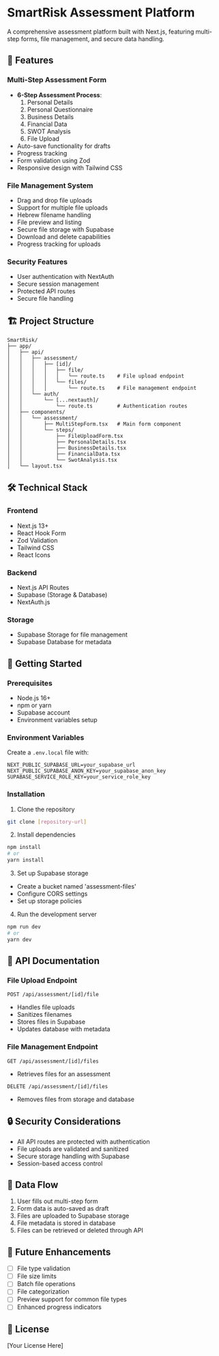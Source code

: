 # SmartRisk Assessment Platform

A comprehensive assessment platform built with Next.js, featuring multi-step forms, file management, and secure data handling.

## 🌟 Features

### Multi-Step Assessment Form
- **6-Step Assessment Process**:
  1. Personal Details
  2. Personal Questionnaire
  3. Business Details
  4. Financial Data
  5. SWOT Analysis
  6. File Upload
- Auto-save functionality for drafts
- Progress tracking
- Form validation using Zod
- Responsive design with Tailwind CSS

### File Management System
- Drag and drop file uploads
- Support for multiple file uploads
- Hebrew filename handling
- File preview and listing
- Secure file storage with Supabase
- Download and delete capabilities
- Progress tracking for uploads

### Security Features
- User authentication with NextAuth
- Secure session management
- Protected API routes
- Secure file handling

## 🏗️ Project Structure

```
SmartRisk/
├── app/
│   ├── api/
│   │   ├── assessment/
│   │   │   ├── [id]/
│   │   │   │   ├── file/
│   │   │   │   │   └── route.ts    # File upload endpoint
│   │   │   │   └── files/
│   │   │   │       └── route.ts    # File management endpoint
│   │   └── auth/
│   │       └── [...nextauth]/
│   │           └── route.ts        # Authentication routes
│   ├── components/
│   │   └── assessment/
│   │       ├── MultiStepForm.tsx   # Main form component
│   │       └── steps/
│   │           ├── FileUploadForm.tsx
│   │           ├── PersonalDetails.tsx
│   │           ├── BusinessDetails.tsx
│   │           ├── FinancialData.tsx
│   │           └── SwotAnalysis.tsx
│   └── layout.tsx
```

## 🛠️ Technical Stack

### Frontend
- Next.js 13+
- React Hook Form
- Zod Validation
- Tailwind CSS
- React Icons

### Backend
- Next.js API Routes
- Supabase (Storage & Database)
- NextAuth.js

### Storage
- Supabase Storage for file management
- Supabase Database for metadata

## 🚀 Getting Started

### Prerequisites
- Node.js 16+
- npm or yarn
- Supabase account
- Environment variables setup

### Environment Variables
Create a `.env.local` file with:
```env
NEXT_PUBLIC_SUPABASE_URL=your_supabase_url
NEXT_PUBLIC_SUPABASE_ANON_KEY=your_supabase_anon_key
SUPABASE_SERVICE_ROLE_KEY=your_service_role_key
```

### Installation
1. Clone the repository
```bash
git clone [repository-url]
```

2. Install dependencies
```bash
npm install
# or
yarn install
```

3. Set up Supabase storage
- Create a bucket named 'assessment-files'
- Configure CORS settings
- Set up storage policies

4. Run the development server
```bash
npm run dev
# or
yarn dev
```

## 📝 API Documentation

### File Upload Endpoint
`POST /api/assessment/[id]/file`
- Handles file uploads
- Sanitizes filenames
- Stores files in Supabase
- Updates database with metadata

### File Management Endpoint
`GET /api/assessment/[id]/files`
- Retrieves files for an assessment

`DELETE /api/assessment/[id]/files`
- Removes files from storage and database

## 🔒 Security Considerations
- All API routes are protected with authentication
- File uploads are validated and sanitized
- Secure storage handling with Supabase
- Session-based access control

## 🔄 Data Flow
1. User fills out multi-step form
2. Form data is auto-saved as draft
3. Files are uploaded to Supabase storage
4. File metadata is stored in database
5. Files can be retrieved or deleted through API

## 🎯 Future Enhancements
- [ ] File type validation
- [ ] File size limits
- [ ] Batch file operations
- [ ] File categorization
- [ ] Preview support for common file types
- [ ] Enhanced progress indicators

## 📄 License
[Your License Here]
